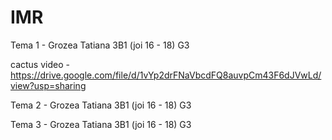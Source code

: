 # IMR
Tema 1 - Grozea Tatiana 3B1 (joi 16 - 18) G3

cactus video - https://drive.google.com/file/d/1vYp2drFNaVbcdFQ8auvpCm43F6dJVwLd/view?usp=sharing

Tema 2 - Grozea Tatiana 3B1 (joi 16 - 18) G3

Tema 3 - Grozea Tatiana 3B1 (joi 16 - 18) G3

